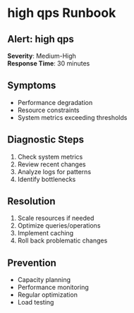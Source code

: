 # high qps Runbook

## Alert: high qps

**Severity**: Medium-High  
**Response Time**: 30 minutes

## Symptoms

- Performance degradation
- Resource constraints
- System metrics exceeding thresholds

## Diagnostic Steps

1. Check system metrics
2. Review recent changes
3. Analyze logs for patterns
4. Identify bottlenecks

## Resolution

1. Scale resources if needed
2. Optimize queries/operations
3. Implement caching
4. Roll back problematic changes

## Prevention

- Capacity planning
- Performance monitoring
- Regular optimization
- Load testing
